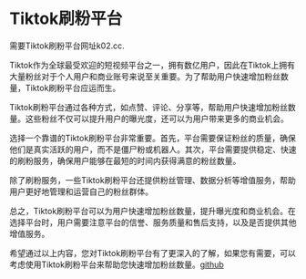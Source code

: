 # Tiktok刷粉平台

需要Tiktok刷粉平台网址k02.cc.

Tiktok作为全球最受欢迎的短视频平台之一，拥有数亿用户，因此在Tiktok上拥有大量粉丝对于个人用户和商业账号来说至关重要。为了帮助用户快速增加粉丝数量，Tiktok刷粉平台应运而生。

Tiktok刷粉平台通过各种方式，如点赞、评论、分享等，帮助用户快速增加粉丝数量。这些粉丝不仅可以提升用户的曝光度，还可以为用户带来更多的商业机会。

选择一个靠谱的Tiktok刷粉平台非常重要。首先，平台需要保证粉丝的质量，确保他们是真实活跃的用户，而不是僵尸粉或机器人。其次，平台需要提供稳定、快速的刷粉服务，确保用户能够在最短的时间内获得满意的粉丝数量。

除了刷粉服务，一些Tiktok刷粉平台还提供粉丝管理、数据分析等增值服务，帮助用户更好地管理和运营自己的粉丝群体。

总之，Tiktok刷粉平台可以为用户快速增加粉丝数量，提升曝光度和商业机会。在选择平台时，用户需要注意平台的信誉、服务质量和售后支持，以及是否提供其他增值服务。

希望通过以上内容，您对Tiktok刷粉平台有了更深入的了解，如果您有需要，可以考虑使用Tiktok刷粉平台来帮助您快速增加粉丝数量。[github](https://github.com)